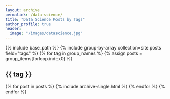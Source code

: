 ```yaml
---
layout: archive
permalink: /data-science/
title: "Data Science Posts by Tags"
author_profile: true
header:
  image: "/images/datascience.jpg"
---
```

{% include base_path %}
{% include group-by-array collection=site.posts field="tags" %}
{% for tag in group_names %}
  {% assign posts = group_items[forloop.index0] %}
  <h2 id="{{ tag | slugify }}" class="archive__subtitle">{{ tag }}</h2>
  {% for post in posts %}
    {% include archive-single.html %}
  {% endfor %}
{% endfor %}